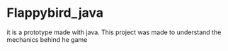 # Flappybird_java
it is a prototype made with java. This project was made to understand the mechanics behind he game 
